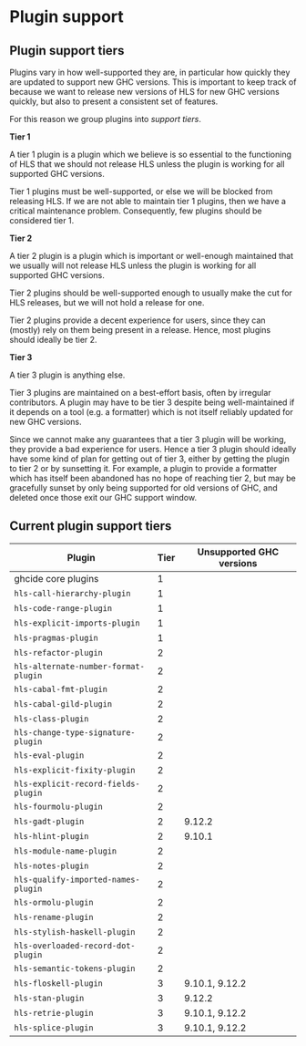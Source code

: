 # Plugin support

## Plugin support tiers

Plugins vary in how well-supported they are, in particular how quickly they are updated to support new GHC versions.
This is important to keep track of because we want to release new versions of HLS for new GHC versions quickly, but also to present a consistent set of features.

For this reason we group plugins into _support tiers_.

**Tier 1**

A tier 1 plugin is a plugin which we believe is so essential to the functioning of HLS that we should not release HLS unless the plugin is working for all supported GHC versions.

Tier 1 plugins must be well-supported, or else we will be blocked from releasing HLS.
If we are not able to maintain tier 1 plugins, then we have a critical maintenance problem.
Consequently, few plugins should be considered tier 1.

**Tier 2**

A tier 2 plugin is a plugin which is important or well-enough maintained that we usually will not release HLS unless the plugin is working for all supported GHC versions.

Tier 2 plugins should be well-supported enough to usually make the cut for HLS releases, but we will not hold a release for one.

Tier 2 plugins provide a decent experience for users, since they can (mostly) rely on them being present in a release.
Hence, most plugins should ideally be tier 2.

**Tier 3**

A tier 3 plugin is anything else.

Tier 3 plugins are maintained on a best-effort basis, often by irregular contributors.
A plugin may have to be tier 3 despite being well-maintained if it depends on a tool (e.g. a formatter) which is not itself reliably updated for new GHC versions.

Since we cannot make any guarantees that a tier 3 plugin will be working, they provide a bad experience for users.
Hence a tier 3 plugin should ideally have some kind of plan for getting out of tier 3, either by getting the plugin to tier 2 or by sunsetting it.
For example, a plugin to provide a formatter which has itself been abandoned has no hope of reaching tier 2, but may be gracefully sunset by only being supported for old versions of GHC, and deleted once those exit our GHC support window.

## Current plugin support tiers

| Plugin                               | Tier | Unsupported GHC versions |
| ------------------------------------ | ---- | ------------------------ |
| ghcide core plugins                  | 1    |                          |
| `hls-call-hierarchy-plugin`          | 1    |                          |
| `hls-code-range-plugin`              | 1    |                          |
| `hls-explicit-imports-plugin`        | 1    |                          |
| `hls-pragmas-plugin`                 | 1    |                          |
| `hls-refactor-plugin`                | 2    |                          |
| `hls-alternate-number-format-plugin` | 2    |                          |
| `hls-cabal-fmt-plugin`               | 2    |                          |
| `hls-cabal-gild-plugin`              | 2    |                          |
| `hls-class-plugin`                   | 2    |                          |
| `hls-change-type-signature-plugin`   | 2    |                          |
| `hls-eval-plugin`                    | 2    |                          |
| `hls-explicit-fixity-plugin`         | 2    |                          |
| `hls-explicit-record-fields-plugin`  | 2    |                          |
| `hls-fourmolu-plugin`                | 2    |                          |
| `hls-gadt-plugin`                    | 2    | 9.12.2                   |
| `hls-hlint-plugin`                   | 2    | 9.10.1                   |
| `hls-module-name-plugin`             | 2    |                          |
| `hls-notes-plugin`                   | 2    |                          |
| `hls-qualify-imported-names-plugin`  | 2    |                          |
| `hls-ormolu-plugin`                  | 2    |                          |
| `hls-rename-plugin`                  | 2    |                          |
| `hls-stylish-haskell-plugin`         | 2    |                          |
| `hls-overloaded-record-dot-plugin`   | 2    |                          |
| `hls-semantic-tokens-plugin`         | 2    |                          |
| `hls-floskell-plugin`                | 3    | 9.10.1, 9.12.2           |
| `hls-stan-plugin`                    | 3    | 9.12.2                   |
| `hls-retrie-plugin`                  | 3    | 9.10.1, 9.12.2           |
| `hls-splice-plugin`                  | 3    | 9.10.1, 9.12.2           |
